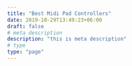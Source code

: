 ```yaml
---
title: "Best Midi Pad Controllers"
date: 2019-10-29T13:49:23+06:00
draft: false
# meta description
description: "this is meta description"
# type
type: "page"
---
```


